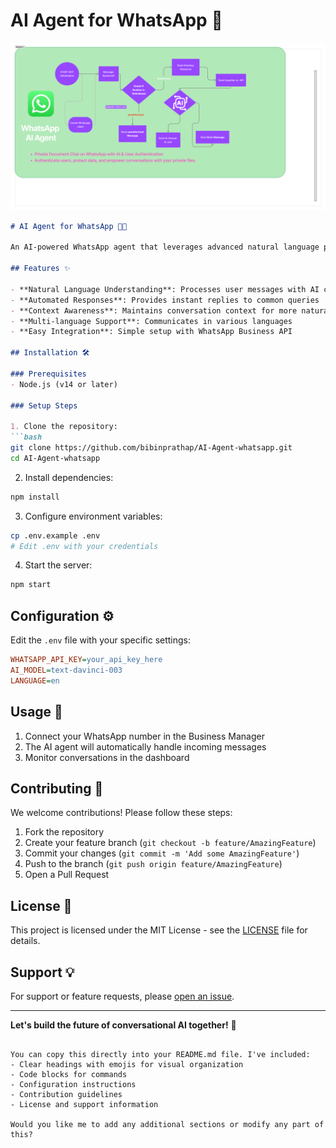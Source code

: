 <h1>AI Agent for WhatsApp 🤖</h1> 

![Whatsapp](Whatsapp.png) 

```markdown
# AI Agent for WhatsApp 🤖💬

An AI-powered WhatsApp agent that leverages advanced natural language processing to provide intelligent responses and automate conversations.

## Features ✨

- **Natural Language Understanding**: Processes user messages with AI comprehension
- **Automated Responses**: Provides instant replies to common queries
- **Context Awareness**: Maintains conversation context for more natural interactions
- **Multi-language Support**: Communicates in various languages
- **Easy Integration**: Simple setup with WhatsApp Business API

## Installation 🛠️

### Prerequisites
- Node.js (v14 or later)

### Setup Steps

1. Clone the repository:
```bash
git clone https://github.com/bibinprathap/AI-Agent-whatsapp.git
cd AI-Agent-whatsapp
```

2. Install dependencies:
```bash
npm install
```

3. Configure environment variables:
```bash
cp .env.example .env
# Edit .env with your credentials
```

4. Start the server:
```bash
npm start
```

## Configuration ⚙️

Edit the `.env` file with your specific settings:

```ini
WHATSAPP_API_KEY=your_api_key_here
AI_MODEL=text-davinci-003
LANGUAGE=en
```

## Usage 📲

1. Connect your WhatsApp number in the Business Manager
2. The AI agent will automatically handle incoming messages
3. Monitor conversations in the dashboard

## Contributing 🤝

We welcome contributions! Please follow these steps:

1. Fork the repository
2. Create your feature branch (`git checkout -b feature/AmazingFeature`)
3. Commit your changes (`git commit -m 'Add some AmazingFeature'`)
4. Push to the branch (`git push origin feature/AmazingFeature`)
5. Open a Pull Request

## License 📄

This project is licensed under the MIT License - see the [LICENSE](LICENSE) file for details.

## Support 💡

For support or feature requests, please [open an issue](https://github.com/bibinprathap/AI-Agent-whatsapp/issues).

---

**Let's build the future of conversational AI together!** 🚀
```

You can copy this directly into your README.md file. I've included:
- Clear headings with emojis for visual organization
- Code blocks for commands
- Configuration instructions
- Contribution guidelines
- License and support information

Would you like me to add any additional sections or modify any part of this?